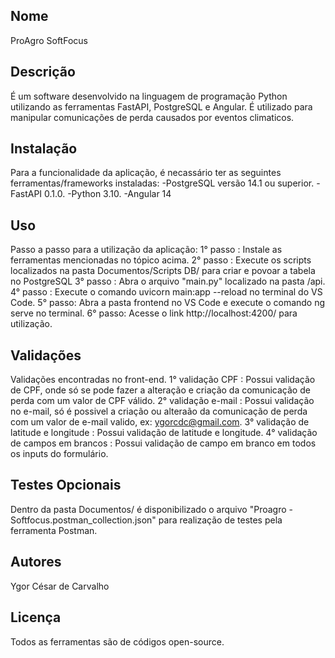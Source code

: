 ## Nome
ProAgro SoftFocus

## Descrição
É um software desenvolvido na linguagem de programação Python utilizando as ferramentas FastAPI, PostgreSQL e Angular. 
É utilizado para manipular comunicações de perda causados por eventos climaticos.

## Instalação
Para a funcionalidade da aplicação, é necassário ter as seguintes ferramentas/frameworks instaladas:
-PostgreSQL versão 14.1 ou superior.
-FastAPI 0.1.0.
-Python 3.10.
-Angular 14

## Uso
Passo a passo para a utilização da aplicação:
1° passo : Instale as ferramentas mencionadas no tópico acima.
2° passo : Execute os scripts localizados na pasta Documentos/Scripts DB/ para criar e povoar a tabela no PostgreSQL
3° passo : Abra o arquivo "main.py" localizado na pasta /api.
4° passo : Execute o comando uvicorn main:app --reload no terminal do VS Code.
5° passo: Abra a pasta frontend no VS Code e execute o comando ng serve no terminal.
6° passo: Acesse o link http://localhost:4200/ para utilização.

## Validações

Validações encontradas no front-end.
1° validação CPF : Possui validação de CPF, onde só se pode fazer a alteração e criação da comunicação de perda com um valor de CPF válido.
2° validação e-mail : Possui validação no e-mail, só é possivel a criação ou alteraão da comunicação de perda com um valor de e-mail valido, ex: ygorcdc@gmail.com.
3° validação de latitude e longitude : Possui validação de latitude e longitude.
4° validação de campos em brancos : Possui validação de campo em branco em todos os inputs do formulário.

## Testes Opcionais

Dentro da pasta Documentos/ é disponibilizado o arquivo "Proagro - Softfocus.postman_collection.json" para realização de testes pela ferramenta Postman.

## Autores
Ygor César de Carvalho

## Licença
Todos as ferramentas são de códigos open-source.
